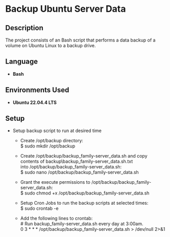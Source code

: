 <h1>Backup Ubuntu Server Data</h1>


<h2>Description</h2>
The project consists of an Bash script that performs a data backup of a volume on Ubuntu Linux to a backup drive.<br/>

<h2>Language</h2>

- <b>Bash</b>

<h2>Environments Used </h2>

- <b>Ubuntu 22.04.4 LTS</b>

<h2>Setup</h2>

- Setup backup script to run at desired time</br>

  - Create /opt/backup directory:</br>
    $ sudo mkdir /opt/backup

  - Create /opt/backup/backup_family-server_data.sh and copy contents of backup\backup_family-server_data.sh.txt</br>
    into /opt/backup/backup_family-server_data.sh:</br>
    $ sudo nano /opt/backup/backup_family-server_data.sh

  - Grant the execute permissions to /opt/backup/backup_family-server_data.sh:</br>
    $ sudo chmod +x /opt/backup/backup_family-server_data.sh

  - Setup Cron Jobs to run the backup scripts at selected times:</br>
    $ sudo crontab -e

  - Add the following lines to crontab:</br>
   <span>#</span> Run backup_family-server_data.sh every day at 3:00am.</br>
   0 3 * * * /opt/backup/backup_family-server_data.sh > /dev/null 2>&1</br>
</br>
</br>
<!--
 ```diff
- text in red
+ text in green
! text in orange
# text in gray
@@ text in purple (and bold)@@
```
--!>
